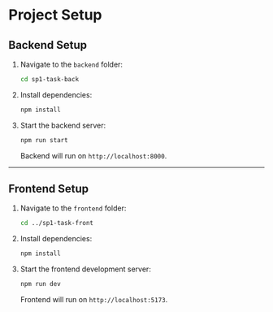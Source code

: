 # Project Setup

## Backend Setup

1. Navigate to the `backend` folder:

   ```bash
   cd sp1-task-back
   ```

2. Install dependencies:

   ```bash
   npm install
   ```

3. Start the backend server:

   ```bash
   npm run start
   ```

   Backend will run on `http://localhost:8000`.

---

## Frontend Setup

1. Navigate to the `frontend` folder:

   ```bash
   cd ../sp1-task-front
   ```

2. Install dependencies:

   ```bash
   npm install
   ```

3. Start the frontend development server:

   ```bash
   npm run dev
   ```

   Frontend will run on `http://localhost:5173`.
